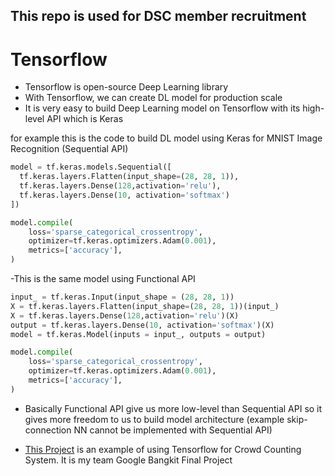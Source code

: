 ## This repo is used for DSC member recruitment
# Tensorflow

- Tensorflow is open-source Deep Learning library
- With Tensorflow, we can create DL model for production scale
- It is very easy to build Deep Learning model on Tensorflow with its high-level API which is Keras

for example this is the code to build DL model using Keras for MNIST Image Recognition (Sequential API)
```python
model = tf.keras.models.Sequential([
  tf.keras.layers.Flatten(input_shape=(28, 28, 1)),
  tf.keras.layers.Dense(128,activation='relu'),
  tf.keras.layers.Dense(10, activation='softmax')
])

model.compile(
    loss='sparse_categorical_crossentropy',
    optimizer=tf.keras.optimizers.Adam(0.001),
    metrics=['accuracy'],
)
```

-This is the same model using Functional API
```python
input_ = tf.keras.Input(input_shape = (28, 28, 1))
X = tf.keras.layers.Flatten(input_shape=(28, 28, 1))(input_)
X = tf.keras.layers.Dense(128,activation='relu')(X)
output = tf.keras.layers.Dense(10, activation='softmax')(X)
model = tf.keras.Model(inputs = input_, outputs = output)

model.compile(
    loss='sparse_categorical_crossentropy',
    optimizer=tf.keras.optimizers.Adam(0.001),
    metrics=['accuracy'],
)
```

- Basically Functional API give us more low-level than Sequential API so it gives more freedom to us to build model architecture (example skip-connection NN cannot be implemented with Sequential API)

- [This Project](https://github.com/Yustira/crowd-counting) is an example of using Tensorflow for Crowd Counting System. It is my team Google Bangkit Final Project



